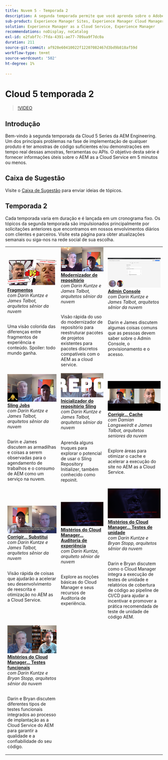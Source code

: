 ```yaml
---
title: Nuvem 5 - Temporada 2
description: A segunda temporada permite que você aprenda sobre o Adobe Experience Manager (AEM) as a Cloud Service Adobe com os próprios engenheiros especialistas que o criaram, e com os serviços especializados que o fornecem.
sub-product: Experience Manager Sites, Experience Manager Cloud Manager, Experience Manager Assets
solution: Experience Manager as a Cloud Service, Experience Manager
recommendations: noDisplay, noCatalog
exl-id: e2fabf7c-7fda-4391-ae77-709aa9f7dc0a
duration: 211
source-git-commit: af928e60410022f12207082467d3bd9b818af59d
workflow-type: tm+mt
source-wordcount: '502'
ht-degree: 1%

---
```


# Cloud 5 temporada 2

>[!VIDEO](https://video.tv.adobe.com/v/346567?quality=12&learn=on)

## Introdução

Bem-vindo à segunda temporada da Cloud 5 Series da AEM Engineering. Um dos principais problemas na fase de implementação de qualquer produto é ter amostras de código suficientes e/ou demonstrações em tempo real dessas amostras, ferramentas ou APIs. O objetivo desta série é fornecer informações úteis sobre o AEM as a Cloud Service em 5 minutos ou menos.

## Caixa de Sugestão

Visite o [Caixa de Sugestão](https://forms.office.com/r/74P5Xz4UH0) para enviar ideias de tópicos.

## Temporada 2

Cada temporada varia em duração e é lançada em um cronograma fixo. Os tópicos da segunda temporada são impulsionados principalmente por solicitações anteriores que encontramos em nossos envolvimentos diários com clientes e parceiros. Visite esta página para obter atualizações semanais ou siga-nos na rede social de sua escolha.

<table>
    <tr>
        <td>
            <a href="season-2/cloud5-experience-v-content-fragments.md">
                <img alt="Fragmentos" src="./imgs/s2/000-thumb.png"/>
            </a>
            <div>
                <a href="season-2/cloud5-experience-v-content-fragments.md"><strong>Fragmentos</strong></a>        
                <br/><em>com Darin Kuntze e James Talbot, arquitetos sênior da nuvem</em>
            </div>
            <p>
                <br/>
                Uma visão colorida das diferenças entre fragmentos de experiência e conteúdo. Spoiler: todo mundo ganha.
            </p>
        </td>   
         <td>
            <a href="season-2/cloud5-repo-modernizer.md">
                 <img alt="Modernizador de repositório" src="./imgs/s2/001-thumb.png"/>
            </a>
            <div>
                <a href="season-2/cloud5-repo-modernizer.md"><strong>Modernizador de repositório</strong></a> 
               <br/><em>com Darin Kuntze e James Talbot, arquitetos sênior da nuvem</em>
            </div>
            <p>
                <br/>
                Visão rápida do uso do modernizador de repositório para reestruturar pacotes de projetos existentes para pacotes discretos compatíveis com o AEM as a cloud service.
            </p>
         </td>
         <td>
            <a href="season-2/cloud5-admin-console.md">
                 <img alt="Admin Console" src="./imgs/s2/002-thumb.png"/>
            </a>
            <div>
                  <a href="season-2/cloud5-admin-console.md"><strong>Admin Console</strong></a>
               <br/><em>com Darin Kuntze e James Talbot, arquitetos sênior da nuvem</em>
            </div>
            <p>
            <br/>
               Darin e James discutem algumas coisas comuns que as pessoas devem saber sobre o Admin Console, o provisionamento e o acesso.
            </p>
         </td> 
  </tr>
  <tr>
         <td>
            <a href="season-2/cloud5-sling-job-scheduler.md">
                 <img alt="Sling Jobs" src="./imgs/s2/003-thumb.png"/>
            </a>
            <div>
                  <a href="season-2/cloud5-sling-job-scheduler.md"><strong>Sling Jobs</strong></a>
               <br/><em>com Darin Kuntze e James Talbot, arquitetos sênior da nuvem</em>
            </div>
            <p>
            <br/>
               Darin e James discutem as armadilhas e coisas a serem observadas para o agendamento de trabalhos e o consumo de AEM como um serviço na nuvem.
            </p>
         </td> 
         <td>
            <a href="season-2/cloud5-repoinit.md">
                 <img alt="Inicializador do repositório (repoinit)" src="./imgs/s2/004-thumb.png"/>
            </a>
            <div>
                  <a href="season-2/cloud5-repoinit.md"><strong>Inicializador do repositório Sling</strong></a>
               <br/><em>com Darin Kuntze e James Talbot, arquitetos sênior da nuvem</em>
            </div>
            <p>
            <br/>
              Aprenda alguns truques para explorar o potencial de usar o Sling Repository Initializer, também conhecido como repoinit.
            </p>
         </td>   
     <td>
            <a href="season-2/cloud5-fix-your-cache.md">
               <img alt="Corrigir o cache" src="./imgs/s2/005-thumb.png"/>
            </a>
      <div>
         <a href="season-2/cloud5-fix-your-cache.md"><strong>Corrigir... Cache</strong></a>
         <br/><em>com Damian Langsweirdt e James Talbot, arquitetos seniores da nuvem</em>
      </div>
      <p>
         <br/>
             Explore áreas para otimizar o cache e acelerar a execução do site no AEM as a Cloud Service.
      </p>
   </td> 
  </tr>
<tr>
   <td>
           <a href="season-2/cloud5-fix-your-rewrites.md">
               <img alt="Corrigir suas...substituições" src="./imgs/s2/006-thumb.png"/>
            </a>
      <div>
            <a href="season-2/cloud5-fix-your-rewrites.md"><strong>Corrigir... Substitui</strong></a>
         <br/><em>com Darin Kuntze e James Talbot, arquitetos sênior da nuvem</em>
      </div>
      <p>
        <br/>
         Visão rápida de coisas que ajudarão a acelerar seu desenvolvimento de reescrita e otimização no AEM as a Cloud Service.
      </p>
     </td>   
     <td>
            <a href="season-2/cloud5-mocm-experience-audit.md">
               <img alt="Mistérios do Cloud Manager... Auditoria de experiência" src="./imgs/s2/007-thumb.png"/>
               </a>
      <div>
            <a href="season-2/cloud5-mocm-experience-audit.md"><strong>Mistérios do Cloud Manager... Auditoria de experiência</strong></a>
         <br/><em>com Darin Kuntze, arquiteto sênior de nuvem</em>
      </div>
      <p>
        <br/>
        Explore as noções básicas do Cloud Manager e seus recursos de Auditoria de experiência.
      </p>
   </td>
     <td>
            <a href="season-2/cloud5-mocm-unit-tests.md">
               <img alt="Mistérios do Cloud Manager... Testes de unidade" src="./imgs/s2/008-thumb.png"/>
            </a>
      <div>
            <a href="season-2/cloud5-mocm-unit-tests.md"><strong>Mistérios do Cloud Manager... Testes de unidade</strong></a>
         <br/><em>com Darin Kuntze e Bryan Stopp, arquitetos sênior da nuvem</em>
      </div>
      <p>
        <br/>
        Darin e Bryan discutem como o Cloud Manager integra a execução de testes de unidade e relatórios de cobertura de código ao pipeline de CI/CD para ajudar a incentivar e promover a prática recomendada de teste de unidade de código AEM.
      </p>
   </td> 
  </tr>
    <tr>
        <td>
               <a href="season-2/cloud5-mocm-functional-tests.md">
                   <img alt="Mistérios do Cloud Manager... Testes funcionais" src="./imgs/s2/009-thumb.png"/>
               </a>
            <div>
                <a href="season-2/cloud5-mocm-functional-tests.md"><strong>Mistérios do Cloud Manager... Testes funcionais</strong><br/></a>        
                <em>com Darin Kuntze e Bryan Stopp, arquitetos sênior da nuvem</em>
            </div>
            <p><br/>
                Darin e Bryan discutem diferentes tipos de testes funcionais integrados ao processo de implantação as a Cloud Service do AEM para garantir a qualidade e a confiabilidade do seu código.
            </p>
        </td>
        <td></td>
        <td></td>
    </tr>
</table>
